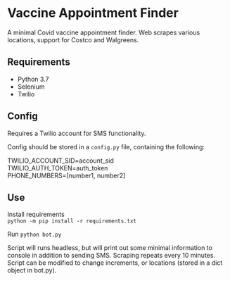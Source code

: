 # Vaccine Appointment Finder

A minimal Covid vaccine appointment finder. Web scrapes various locations, support for Costco and Walgreens.

## Requirements
- Python 3.7
- Selenium
- Twilio

## Config
Requires a Twilio account for SMS functionality.   

Config should be stored in a `config.py` file, containing the following:  

TWILIO_ACCOUNT_SID=account_sid  
TWILIO_AUTH_TOKEN=auth_token  
PHONE_NUMBERS=[number1, number2]  

## Use

Install requirements  
`python -m pip install -r requirements.txt`

Run
`python bot.py`

Script will runs headless, but will print out some minimal information to console in addition to sending SMS. Scraping repeats every 10 minutes. Script can be modified to change increments, or locations (stored in a dict object in bot.py).

